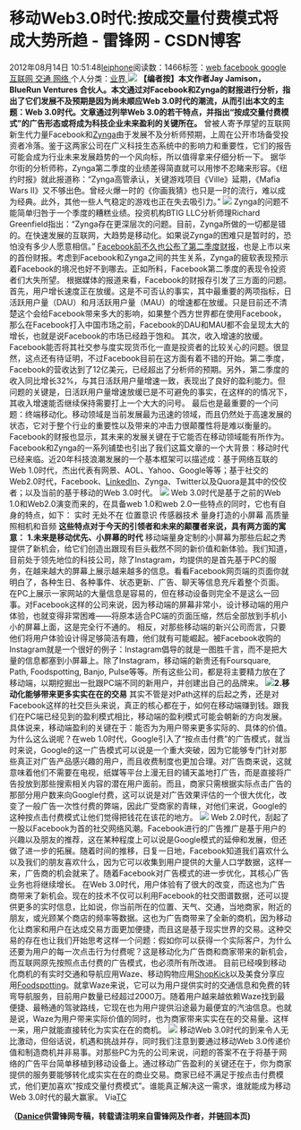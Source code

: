 
# 移动Web3.0时代:按成交量付费模式将成大势所趋 - 雷锋网 - CSDN博客


2012年08月14日 10:51:48[leiphone](https://me.csdn.net/leiphone)阅读数：1466标签：[web																](https://so.csdn.net/so/search/s.do?q=web&t=blog)[facebook																](https://so.csdn.net/so/search/s.do?q=facebook&t=blog)[google																](https://so.csdn.net/so/search/s.do?q=google&t=blog)[互联网																](https://so.csdn.net/so/search/s.do?q=互联网&t=blog)[交通																](https://so.csdn.net/so/search/s.do?q=交通&t=blog)[网络																](https://so.csdn.net/so/search/s.do?q=网络&t=blog)[
							](https://so.csdn.net/so/search/s.do?q=交通&t=blog)[
																					](https://so.csdn.net/so/search/s.do?q=互联网&t=blog)个人分类：[业界																](https://blog.csdn.net/leiphone/article/category/873390)
[
																								](https://so.csdn.net/so/search/s.do?q=互联网&t=blog)
[
				](https://so.csdn.net/so/search/s.do?q=google&t=blog)
[
			](https://so.csdn.net/so/search/s.do?q=google&t=blog)
[
		](https://so.csdn.net/so/search/s.do?q=facebook&t=blog)
[
	](https://so.csdn.net/so/search/s.do?q=web&t=blog)
![](http://www.leiphone.com/wp-content/uploads/2012/08/web-3.0.jpg)
**【编者按】本文作者Jay Jamison，BlueRun Ventures 合伙人。本文通过对Facebook和Zynga的财报进行分析，指出了它们发展不及预期是因为尚未顺应Web 3.0时代的潮流，从而引出本文的主题：Web 3.0时代。文章通过列举Web 3.0的若干特点，并指出“按成交量付费模式”的广告形态或将成为科技企业未来盈利的关键所在。**
曾被人寄予厚望的互联网新生代力量Facebook和[Zynga](http://www.leiphone.com/12810-keats-zynga-employees-say-dismal-stock-price.html)由于发展不及分析师预期，上周在公开市场备受投资者冷落。鉴于这两家公司在广义科技生态系统中的影响力和重要性，它们的报告可能会成为行业未来发展趋势的一个风向标，所以值得拿来仔细分析一下。
据华尔街的分析师称，Zynga第二季度的业绩差得简直就可以用惨不忍睹来形容。《纽约时报》就此报道称：“Zynga高管承认，关键游戏项目《Ville》延期，《Mafia Wars II》又不够出色。曾经火爆一时的《你画我猜》也只是一时的流行，难以成为经典。此外，其他一些人气稳定的游戏也正在失去吸引力。”
![](http://www.leiphone.com/wp-content/uploads/2012/08/draw-something1.jpg)
Zynga的问题不能简单归咎于一个季度的糟糕业绩。投资机构BTIG LLC分析师理Richard Greenfield指出：“Zynga存在更深层次的问题。目前，Zynga所做的一切都是错的。在快速发展的互联网，大趋势是移动化。如果说Zynga的困难只是暂时的，恐怕没有多少人愿意相信。”
[Facebook前不久也公布了第二季度财报](http://www.leiphone.com/0728-danice-mark-zuckerberg.html)，也是上市以来的首份财报。考虑到Facebook和Zynga之间的共生关系，Zynga的疲软表现预示着Facebook的境况也好不到哪去。正如所料，Facebook第二季度的表现令投资者们大失所望。
根据媒体的报道来看，Facebook的财报存引发了三方面的问题。首先，用户增长速度正在放缓。这是不可否认的事实，其中最重要的两项指标，日活跃用户量（DAU）和月活跃用户量（MAU）的增速都在放缓。只是目前还不清楚这个会给Facebook带来多大的影响，如果整个西方世界都在使用Facebook，那么在Facebook打入中国市场之前，Facebook的DAU和MAU都不会呈现太大的增长，也就是说Facebook的市场已经趋于饱和。
其次，收入增速的放缓。Facebook能否将其社交参与度实现货币化一直是投资者的比较关心的问题。很显然，这点还有待证明，不过Facebook目前在这方面有着不错的开始。第二季度，Facebook的营收达到了12亿美元，已经超出了分析师的预期。另外，第二季度的收入同比增长32%，与其日活跃用户量增速一致，表现出了良好的盈利能力。但问题的关键是，日活跃用户量增速放缓已是不可避免的事实，在这样的的情况下，其收入增速能否继续保持需要打上一个大大的问号。
最后也是最重要的一个问题：终端移动化。移动领域是当前发展最为迅速的领域，而且仍然处于高速发展的状态，它对于整个行业的重要性以及带来的冲击力很颠覆性将是难以衡量的。Facebook的财报也显示，其未来的发展关键在于它能否在移动领域能有所作为。
Facebook和Zynga的一系列铺垫也引出了我们这篇文章的一个大背景：移动时代已经来临。近20年科技浪潮发展的一个基本框架可以描述成：基于网络互联的Web 1.0时代，杰出代表有网景、AOL、Yahoo、Google等等；基于社交的Web2.0时代，Facebook、[LinkedIn](http://www.leiphone.com/0810-ce6093-groupon.html)、Zynga、Twitter以及Quora是其中的佼佼者；以及当前的基于移动的Web
 3.0时代。
![](http://www.leiphone.com/wp-content/uploads/2012/08/web-3-0.jpg)
Web 3.0时代是基于之前的Web 1.0和Web2.0演变而来的，在具备web 1.0和web 2.0一些特点的同时，它也有自身的特点，如下：
实时
无处不在
位置意识
传感器技术
量身打造的小屏幕
高质量照相机和音频
**这些特点对于今天的引领者和未来的颠覆者来说，具有两方面的寓意：**
**1.未来是移动优先、小屏幕的时代**
移动端量身定制的小屏幕为那些后起之秀提供了新机会，给它们创造出跟现有巨头截然不同的新价值和新体验。我们知道，目前处于领先地位的科技公司，除了Instagram，均提供的是首先基于PC的服务，在越来越大的屏幕上展示越来越多的信息。看看Facebook网页端的页面你就明白了，各种生日、各种事件、状态更新、广告、聊天等信息充斥着整个页面。
在PC上展示一家网站的大量信息是容易的，但在移动设备则完全不是这么一回事。对Facebook这样的公司来说，因为移动端的屏幕非常小，设计移动端的用户体验，也就变得非常困难——将原本适合PC端的页面压缩，然后全部放到手机小小的屏幕上面，这是完全行不通的。
相反，对那些移动端的新兴公司而言，只要他们将用户体验设计得足够简洁有趣，他们就有可能崛起。被Facebook收购的Instagram就是一个很好的例子：Instagram倡导的就是一图胜千言，而不是把大量的信息都塞到小屏幕上。除了Instagram，移动端的新贵还有Foursquare, Path, Foodspotting, Banjo, Pulse等等。所有这些公司，都是将主要精力放在了移动端，以期挖掘出一批跟PC端不同的新用户，并创建出自己的品牌来。
![](http://www.leiphone.com/wp-content/uploads/2012/08/mzl.jpg)**2.移动化能够带来更多实实在在的交易**
其实不管是对Path这样的后起之秀，还是对Facebook这样的社交巨头来说，真正的核心都在于，如何在移动端赚到钱。跟我们在PC端已经见到的盈利模式相比，移动端的盈利模式可能会朝新的方向发展。具体说来，移动端盈利的关键在于：能否为为用户带来更多实际的、具体的价值。
为什么这么说呢？在web 1.0时代，Google引入了“按点击付费”的广告模式，就当时来说，Google的这一广告模式可以说是一个重大突破，因为它能够专门针对那些真正对广告产品感兴趣的用户，而且收费制度也更加合理。对广告商来说，这就意味着他们不需要在电视，纸媒等平台上漫无目的铺天盖地打广告，而是直接将广告投放到那些搜索相关内容的潜在用户面前。而且，商家只需根据实际点击广告的那部分用户数来向Google付费，这可以说是对广告效果评估的一个很大优化，改变了一般广告一次性付费的弊端，因此广受商家的青睐，对他们来说，Google的这种按点击付费模式让他们觉得把钱花在该花的地方。
![](http://www.leiphone.com/wp-content/uploads/2012/08/cost-per-click-s.jpg)
Web 2.0时代，刮起了一股以Facebook为首的社交网络风潮。Facebook进行的广告推广是基于用户的兴趣以及朋友的推荐，这在某种程度上可以说是Google模式的延伸和发展，但还做了进一步的拓展。随着时间的推移，日复一日地，Facebook知道我们喜欢什么以及我们的朋友喜欢什么，因为它可以收集到用户提供的大量人口学数据，这样一来，广告商的机会就来了。随着Facebook对广告模式的进一步优化，其核心广告业务也将继续增长。
在Web 3.0时代，用户体验有了很大的改变，而这也为广告商带来了新机会。现在的技术不仅可以利用Facebook的社交图谱数据，还可以提供更多的实时信息，比如说，你当前所在的位置、天气、交通，当地商家，附近的朋友，或光顾某个商店的频率等数据。这也为广告商带来了全新的商机，因为移动化让商家和用户在达成交易方面更加便捷，而且这是基于现实世界的交易。这种交易的存在也让我们开始思考这样一个问题：假如你可以获得一个实际客户，为什么还要为用户的每一次点击行为付费呢？这是移动化为广告商和商家带来的新机会，而互联网原先按照点击付费的广告模式，也必须所有所改进。
目前已经嗅到移动化商机的有实时交通和导航应用Waze、移动购物应用[ShopKick](http://www.leiphone.com/0807-shopkick.html)以及美食分享应用[Foodspotting](http://www.leiphone.com/foodspotting-million-download.html)。就拿Waze来说，它可以为用户提供实时的交通信息和免费的转弯导航服务，目前用户数量已经超过2000万。随着用户越来越依赖Waze找到最便捷、最畅通的驾驶路线，它现在也为用户提供沿途最为最便宜的汽油信息。也就是说，Waze为用户带来实际价值的同时，也为商家带来实实在在的交易量。这样一来，用户就能直接转化为实实在在的商机。
![](http://www.leiphone.com/wp-content/uploads/2012/08/waze_logo_with_slogan1-1023x330.jpg)
移动Web 3.0时代的到来令人无比激动，但俗话说，机遇和挑战并存，同时我们注意到要通过移动Web 3.0传递价值和制造商机并非易事。对那些PC为先的公司来说，问题的答案不在于将基于网络的广告平台简单移植到移动设备上。通过移动广告盈利的关键还在于，你为商家提供的服务要能够转化成实实在在的商业交易。商家已经不满足于按点击付费模式，他们更加喜欢“按成交量付费模式”。谁能真正解决这一需求，谁就能成为移动Web 3.0时代的最大赢家。
Via[TC](http://techcrunch.com/2012/08/11/analysis-web-3-0-the-mobile-era/)

**（****[Danice](http://www.leiphone.com/author/danice)****供****雷锋网****专稿，转载请注明来自雷锋网及作者，并链回本页)**

